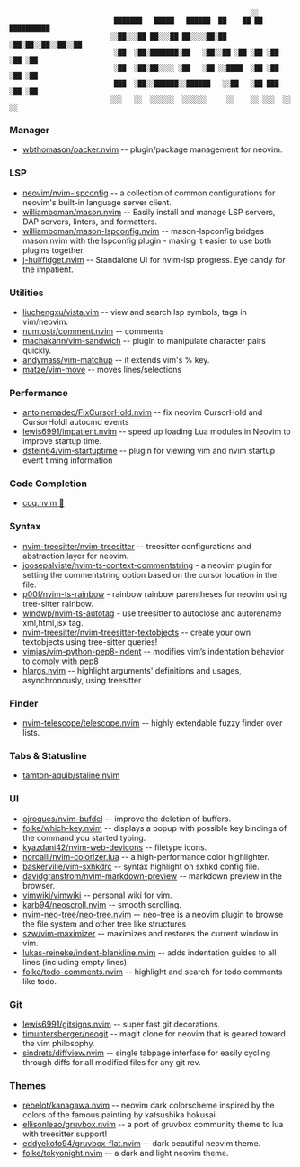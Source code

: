 

                                                                ░░
                              ███████   █████   ██████  ██    ██ ██ ██████████
                             ░░██░░░██ ██░░░██ ██░░░░██░██   ░██░██░░██░░██░░██
                              ░██  ░██░███████░██   ░██░░██ ░██ ░██ ░██ ░██ ░██
                              ░██  ░██░██░░░░ ░██   ░██ ░░████  ░██ ░██ ░██ ░██
                              ███  ░██░░██████░░██████   ░░██   ░██ ███ ░██ ░██
                             ░░░   ░░  ░░░░░░  ░░░░░░     ░░    ░░ ░░░  ░░  ░░

### Manager
* [wbthomason/packer.nvim](https://github.com/wbthomason/packer.nvim) -- plugin/package management for neovim.

### LSP
* [neovim/nvim-lspconfig](https://github.com/neovim/nvim-lspconfig) -- a collection of common configurations for neovim's built-in language server client.
* [williamboman/mason.nvim](https://github.com/williamboman/mason.nvim) -- Easily install and manage LSP servers, DAP servers, linters, and formatters.
* [williamboman/mason-lspconfig.nvim](https://github.com/williamboman/mason-lspconfig.nvim) -- mason-lspconfig bridges mason.nvim with the lspconfig plugin - making it easier to use both plugins together.
* [j-hui/fidget.nvim](https://github.com/j-hui/fidget.nvim) -- Standalone UI for nvim-lsp progress. Eye candy for the impatient.

### Utilities
* [liuchengxu/vista.vim](https://github.com/liuchengxu/vista.vim) -- view and search lsp symbols, tags in vim/neovim.
* [numtostr/comment.nvim](https://github.com/numtostr/comment.nvim) -- comments
* [machakann/vim-sandwich](https://github.com/machakann/vim-sandwich) -- plugin to manipulate character pairs quickly.
* [andymass/vim-matchup](https://github.com/andymass/vim-matchup)   -- it extends vim's % key.
* [matze/vim-move](https://github.com/matze/vim-move) -- moves lines/selections

### Performance
* [antoinemadec/FixCursorHold.nvim](https://github.com/antoinemadec/FixCursorHold.nvim) -- fix neovim CursorHold and CursorHoldI autocmd events
* [lewis6991/impatient.nvim](https://github.com/lewis6991/impatient.nvim) -- speed up loading Lua modules in Neovim to improve startup time.
* [dstein64/vim-startuptime](https://github.com/dstein64/vim-startuptime) -- plugin for viewing vim and nvim startup event timing information

### Code Completion
* [coq.nvim 🐔](https://ms-jpq.github.io/coq_nvim)

### Syntax
* [nvim-treesitter/nvim-treesitter](https://github.com/nvim-treesitter/nvim-treesitter) -- treesitter configurations and abstraction layer for neovim.
* [joosepalviste/nvim-ts-context-commentstring](https://github.com/joosepalviste/nvim-ts-context-commentstring) - a neovim plugin for setting the commentstring option based on the cursor location in the file.
* [p00f/nvim-ts-rainbow](https://github.com/p00f/nvim-ts-rainbow) - rainbow rainbow parentheses for neovim using tree-sitter rainbow.
* [windwp/nvim-ts-autotag](https://github.com/windwp/nvim-ts-autotag) - use treesitter to autoclose and autorename xml,html,jsx tag.
* [nvim-treesitter/nvim-treesitter-textobjects](https://github.com/nvim-treesitter/nvim-treesitter-textobjects) -- create your own textobjects using tree-sitter queries!
* [vimjas/vim-python-pep8-indent](https://github.com/vimjas/vim-python-pep8-indent) -- modifies vim’s indentation behavior to comply with pep8
* [hlargs.nvim](https://github.com/m-demare/hlargs.nvim) -- highlight arguments' definitions and usages, asynchronously, using treesitter

### Finder
* [nvim-telescope/telescope.nvim](https://github.com/nvim-telescope/telescope.nvim) -- highly extendable fuzzy finder over lists.

### Tabs & Statusline
* [tamton-aquib/staline.nvim](https://github.com/tamton-aquib/staline.nvim)

### UI
* [ojroques/nvim-bufdel](https://github.com/ojroques/nvim-bufdel) -- improve the deletion of buffers.
* [folke/which-key.nvim](https://github.com/folke/which-key.nvim) -- displays a popup with possible key bindings of the command you started typing.
* [kyazdani42/nvim-web-devicons](https://github.com/kyazdani42/nvim-web-devicons) -- filetype icons.
* [norcalli/nvim-colorizer.lua](https://github.com/norcalli/nvim-colorizer.lua) -- a high-performance color highlighter.
* [baskerville/vim-sxhkdrc](https://github.com/baskerville/vim-sxhkdrc) -- syntax highlight on sxhkd config file.
* [davidgranstrom/nvim-markdown-preview](https://github.com/davidgranstrom/nvim-markdown-preview) -- markdown preview in the browser.
* [vimwiki/vimwiki](https://github.com/vimwiki/vimwiki) -- personal wiki for vim.
* [karb94/neoscroll.nvim](https://github.com/karb94/neoscroll.nvim) -- smooth scrolling.
* [nvim-neo-tree/neo-tree.nvim](https://github.com/nvim-neo-tree/neo-tree.nvim) -- neo-tree is a neovim plugin to browse the file system and other tree like structures
* [szw/vim-maximizer](https://github.com/szw/vim-maximizer) -- maximizes and restores the current window in vim.
* [lukas-reineke/indent-blankline.nvim](https://github.com/lukas-reineke/indent-blankline.nvim) -- adds indentation guides to all lines (including empty lines).
* [folke/todo-comments.nvim](https://github.com/folke/todo-comments.nvim) -- highlight and search for todo comments like todo.

### Git
* [lewis6991/gitsigns.nvim](https://github.com/lewis6991/gitsigns.nvim) -- super fast git decorations.
* [timuntersberger/neogit](https://github.com/timuntersberger/neogit) -- magit clone for neovim that is geared toward the vim philosophy.
* [sindrets/diffview.nvim](https://github.com/sindrets/diffview.nvim) -- single tabpage interface for easily cycling through diffs for all modified files for any git rev.

### Themes
* [rebelot/kanagawa.nvim](https://github.com/rebelot/kanagawa.nvim) -- neovim dark colorscheme inspired by the colors of the famous painting by katsushika hokusai.
* [ellisonleao/gruvbox.nvim](https://github.com/ellisonleao/gruvbox.nvim) -- a port of gruvbox community theme to lua with treesitter support!
* [eddyekofo94/gruvbox-flat.nvim](https://github.com/eddyekofo94/gruvbox-flat.nvim) -- dark beautiful neovim theme.
* [folke/tokyonight.nvim](https://github.com/folke/tokyonight.nvim) -- a dark and light neovim theme.
